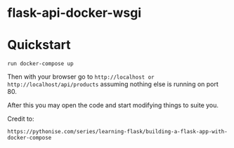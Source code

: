 # flask-api-docker-wsgi
# Quickstart
```
run docker-compose up
```

Then with your browser go to ```http://localhost or http://localhost/api/products``` assuming nothing else is running on port 80.

After this you may open the code and start modifying things to suite you.

Credit to: 

```
https://pythonise.com/series/learning-flask/building-a-flask-app-with-docker-compose
```
